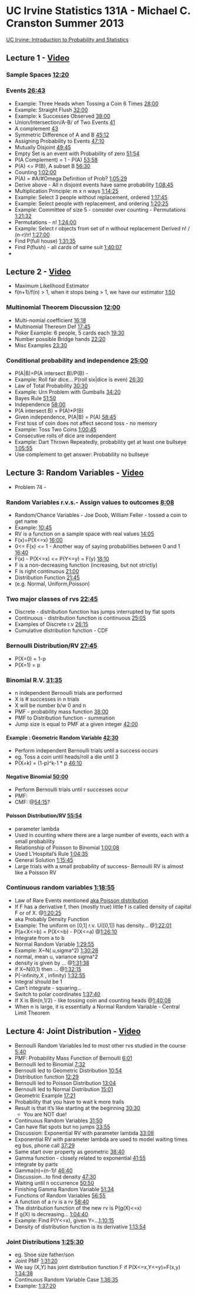 # UC Irvine Statistics 131A - Michael C. Cranston Summer 2013


[UC Irvine:  Introduction to Probability and Statistics](http://ocw.uci.edu/courses/math_131a_introduction_to_probability_and_statistics.html)

## Lecture 1 - [Video](https://youtu.be/GyN4FotAEt8)
### Sample Spaces [12:20](https://youtu.be/GyN4FotAEt8?t=12m20s)
### Events [26:43](https://youtu.be/GyN4FotAEt8?t=26m43s)
- Example: Three Heads when Tossing a Coin 6 Times  [28:00](https://youtu.be/GyN4FotAEt8?t=28m00s)
- Example: Straight Flush [32:00](https://youtu.be/GyN4FotAEt8?t=32m00s)
- Example: k Successes Observed [38:00](https://youtu.be/GyN4FotAEt8?t=38m00s)
- Union/Intersection/A-B/ of Two Events [41](https://youtu.be/GyN4FotAEt8?t=41m00s)
- A complement [43](https://youtu.be/GyN4FotAEt8?t=43m00s)
- Symmetric Difference of A and B [45:12](https://youtu.be/GyN4FotAEt8?t=45m12s)
- Assigning Probability to Events [47:10](https://youtu.be/GyN4FotAEt8?t=47m10s)
- Mutually Disjoint [49:45](https://youtu.be/GyN4FotAEt8?t=49m45s)
- Empty Set is an event with Probability of zero [51:54](https://youtu.be/GyN4FotAEt8?t=51m54s)
- P(A Complement) = 1 - P(A) [53:58](https://youtu.be/GyN4FotAEt8?t=53m58s)
- P(A) <= P(B), A subset B [56:30](https://youtu.be/GyN4FotAEt8?t=56m30s)
 - Counting [1:02:00](https://youtu.be/GyN4FotAEt8?t=1h2m)
- P(A) = #A/#Omega Definition of Prob? [1:05:29](https://youtu.be/GyN4FotAEt8?t=1h5m29s)
- Derive above - All n disjoint events have same probability [1:08:45](https://youtu.be/GyN4FotAEt8?t=1h8m45s)
- Multiplication Principle: m x n ways [1:14:25](https://youtu.be/GyN4FotAEt8?t=1h14m25s)
- Example: Select 3 people without replacement, ordered [1:17:45](https://youtu.be/GyN4FotAEt8?t=1h17m45s)
- Example: Select people with replacement, and ordering [1:20:25](https://youtu.be/GyN4FotAEt8?t=1h20m25s)
- Example: Committee of size 5 - consider over counting - Permutations [1:21:32](https://youtu.be/GyN4FotAEt8?t=1h21m32s)
- Permutations - n! [1:24:00](https://youtu.be/GyN4FotAEt8?t=1h24m)
- Example: Select r objects from set of n without replacement Derived n! / (n-r)!r! [1:27:00](https://youtu.be/GyN4FotAEt8?t=1h27m)
- Find P(full house) [1:31:35](https://youtu.be/GyN4FotAEt8?t=1h31m35s)
- Find P(flush) - all cards of same suit [1:40:07](https://youtu.be/GyN4FotAEt8?t=1h40m7s)
- 

## Lecture 2 - [Video](https://youtu.be/zboOPK98aGk)
- Maximum Likelihood Estimator
- f(n+1)/f(n) > 1, when it stops being > 1, we have our estimator [1:50](https://youtu.be/zboOPK98aGk?t=1m50s)
### Multinomial Theorem Discussion [12:00](https://youtu.be/zboOPK98aGk?t=12m)
- Multi-nomial coefficient [16:18](https://youtu.be/zboOPK98aGk?t=16m18s)
- Multinomial Thereom Def [17:45](https://youtu.be/zboOPK98aGk?t=17m45s)
- Poker Example: 6 people, 5 cards each [19:30](https://youtu.be/zboOPK98aGk?t=19m30s)
- Number possible Bridge hands [22:20](https://youtu.be/zboOPK98aGk?t=22m20s)
- Misc Examples [23:30](https://youtu.be/zboOPK98aGk?t=23m30s)
### Conditional probability and independence [25:00](https://youtu.be/zboOPK98aGk?t=25m)
- P(A|B)=P(A intersect B)/P(B) - 
- Example: Roll fair dice... P(roll six|dice is even) [26:30](https://youtu.be/zboOPK98aGk?t=26m30s)
- Law of Total Probability [30:30](https://youtu.be/zboOPK98aGk?t=30m30s)
- Example: Urn Problem with Gumballs [34:20](https://youtu.be/zboOPK98aGk?t=34m20s)
- Bayes Rule [51:50](https://youtu.be/zboOPK98aGk?t=51m50s)
- Independence [58:00](https://youtu.be/zboOPK98aGk?t=58m)
- P(A intersect B) = P(A)*P(B)
- Given independence, P(A|B) = P(A) [58:45](https://youtu.be/zboOPK98aGk?t=58m45s)
- First toss of coin does not affect second toss - no memory 
- Example: Toss Two Coins [1:00:45](https://youtu.be/zboOPK98aGk?t=1h0m45s)
- Consecutive rolls of dice are independent
- Example: Dart Thrown Repeatedly, probability get at least one bullseye [1:05:55](https://youtu.be/zboOPK98aGk?t=1h5m55s)
- Use complement to get answer: Probability no bullseye 

## Lecture 3: Random Variables  - [Video](https://youtu.be/Pj5n3FLE0wM)
- Problem 74 - 
### Random Variables r.v.s.- Assign values to outcomes [8:08](https://youtu.be/Pj5n3FLE0wM?t=8m08s)
- Random/Chance Variables - Joe Doob, William Feller - tossed a coin to get name
- Example: [10:45](https://youtu.be/Pj5n3FLE0wM?t=10m45s)
- RV is a function on a sample space with real values [14:05](https://youtu.be/Pj5n3FLE0wM?t=14m05s)
- F(x)=P(X<=x) [16:00](https://youtu.be/Pj5n3FLE0wM?t=16m)
- 0<= F(x) <= 1 - Another way of saying probabilities between 0 and 1 [16:40](https://youtu.be/Pj5n3FLE0wM?t=16m40s)
- F(x) - P(X<=x) <= P(Y<=y) = F(y) [18:10](https://youtu.be/Pj5n3FLE0wM?t=18m10s)
- F is a non-decreasing function (increasing, but not strictly)
- F is right continuous [21:00](https://youtu.be/Pj5n3FLE0wM?t=21m)
- Distribution Function [21:45](https://youtu.be/Pj5n3FLE0wM?t=21m45s)
- (e.g. Normal, Uniform,Poisson)
### Two major classes of rvs [22:45](https://youtu.be/Pj5n3FLE0wM?t=22m45s)
- Discrete - distribution function has jumps interrupted by flat spots
- Continuous - distribution function is continuous [25:05](https://youtu.be/Pj5n3FLE0wM?t=25m05s)
- Examples of Discrete r.v [26:15](https://youtu.be/Pj5n3FLE0wM?t=26m15s)
- Cumulative distribution function - CDF
### Bernoulli Distribution/RV [27:45](https://youtu.be/Pj5n3FLE0wM?t=27m45s)
- P(X=0) = 1-p
- P(X=1) = p
### Binomial R.V. [31:35](https://youtu.be/Pj5n3FLE0wM?t=31m35s)
- n independent Bernoulli trials are performed 
- X is # successes in n trials
- X will be number b/w 0 and n
- PMF - probability mass function [38:00](https://youtu.be/Pj5n3FLE0wM?t=38m)
- PMF to Distribution function - summation 
- Jump size is equal to PMF at a given integer [42:00](https://youtu.be/Pj5n3FLE0wM?t=42m)
#### Example : Geometric Random Variable [42:30](https://youtu.be/Pj5n3FLE0wM?t=42m30s)
- Perform independent Bernoulli trials until a success occurs
- eg. Toss a coin until heads/roll a die until 3
- P(X=k) = (1-p)^k-1 * p [46:10](https://youtu.be/Pj5n3FLE0wM?t=46m10s)
#### Negative Binomial [50:00](https://youtu.be/Pj5n3FLE0wM?t=50m)
- Perform Bernoulli trials until r successes occur 
- PMF: 
- CMF: @[54:15](https://youtu.be/Pj5n3FLE0wM?t=54m15s)?
#### Poisson Distribution/RV [55:54](https://youtu.be/Pj5n3FLE0wM?t=55m54s)
- parameter lambda
- Used in counting where there are a large number of events, each with a small probability 
- Relationship of Poisson to Binomial [1:00:08](https://youtu.be/Pj5n3FLE0wM?t=1h0m8s)
- Used L’Hospital’s Rule [1:04:35](https://youtu.be/Pj5n3FLE0wM?t=1h04m35s)
- General Solution [1:15:45](https://youtu.be/Pj5n3FLE0wM?t=1h15m45s)
- Large trials with a small probability of success- Bernoulli RV is almost like a Poisson RV
### Continuous random variables [1:18:55](https://youtu.be/Pj5n3FLE0wM?t=1h18m55s)
- Law of Rare Events mentioned [aka Poisson distribution](https://en.wikipedia.org/wiki/Poisson_distribution)
- If F has a derivative f, then  (mostly true) little f is called density of capital F or of X. @[1:20:25](https://youtu.be/Pj5n3FLE0wM?t=1h20m25s)
- aka Probably Density Function 
- Example: The uniform on [0,1] r.v. U([0,1]) has density... @[1:22:01](https://youtu.be/Pj5n3FLE0wM?t=1h22m1s)
- P(a<X<=b) = P(X<=b) - P(X<=a)  @[1:26:10](https://youtu.be/Pj5n3FLE0wM?t=1h26m10s) 
- Integrate from a to b
- Normal Random Variable [1:29:55](https://youtu.be/Pj5n3FLE0wM?t=1h29m55s)
- Example: X~N( u,sigma^2) [1:30:28](https://youtu.be/Pj5n3FLE0wM?t=1h30m28s)
- normal, mean u, variance sigma^2
- density is given by ... @[1:31:38](https://youtu.be/Pj5n3FLE0wM?t=1h31m38s)
- if X~N(0,1) then ... @[1:32:15](https://youtu.be/Pj5n3FLE0wM?t=1h32m15s)
- P(-infinity,X , infinity) [1:32:55](https://youtu.be/Pj5n3FLE0wM?t=1h32m55s)
- Integral should be 1
- Can’t integrate - squaring...
- Switch to polar coordinates [1:37:40](https://youtu.be/Pj5n3FLE0wM?t=1h37m40s)
- If X is Bin(n,1/2) - like tossing coin and counting heads @[1:40:08](https://youtu.be/Pj5n3FLE0wM?t=1h40m08s)
- When n is large, it is essentially a Normal Random Variable - Central Limit Theorem 

## Lecture 4: Joint Distribution - [Video](https://youtu.be/BV7xnuJNkSQ)

- Bernoulli Random Variables led to most other rvs studied in the course  [5:40](https://youtu.be/BV7xnuJNkSQ?t=5m40s)
- PMF: Probability Mass Function of Bernoulli [6:01](https://youtu.be/BV7xnuJNkSQ?t=6m01s)
- Bernoulli led to Binomial [7:32](https://youtu.be/BV7xnuJNkSQ?t=7m32s)
- Bernoulli led to Geometric Distribution [10:54](https://youtu.be/BV7xnuJNkSQ?t=10m54s)
- Distribution function [12:29](https://youtu.be/BV7xnuJNkSQ?t=12m29s)
- Bernoulli led to Poisson Distribution [13:04](https://youtu.be/BV7xnuJNkSQ?t=13m04s)
- Bernoulli led to Normal Distribution [15:01](https://youtu.be/BV7xnuJNkSQ?t=15m01s)
- Geometric Example [17:21](https://youtu.be/BV7xnuJNkSQ?t=17m21s)
- Probability that you have to wait k more trails
- Result is that it’s like starting at the beginning [30:30](https://youtu.be/BV7xnuJNkSQ?t=30m30s)
  - You are NOT due!
- Continuous Random Variables [31:50](https://youtu.be/BV7xnuJNkSQ?t=31m50s)
- Can have flat spots but no jumps [33:55](https://youtu.be/BV7xnuJNkSQ?t=33m55s)
- Discussion: Exponential RV with parameter lambda [33:08](https://youtu.be/BV7xnuJNkSQ?t=33m08s)
- Exponential RV with parameter lambda are used to model waiting times eg bus, phone call [37:29](https://youtu.be/BV7xnuJNkSQ?t=37m29s)
- Same start over property as geometric [38:40](https://youtu.be/BV7xnuJNkSQ?t=38m40s)
- Gamma function - closely related to exponential [41:55](https://youtu.be/BV7xnuJNkSQ?t=41m55s)
- integrate by parts
- Gamma(n)=(n-1)! [46:40](https://youtu.be/BV7xnuJNkSQ?t=46m40s)
- Discussion...to find density [47:30](https://youtu.be/BV7xnuJNkSQ?t=47m30s)
- Waiting until n occurrence [50:50](https://youtu.be/BV7xnuJNkSQ?t=50m50s)
- Finishing Gamma Random Variable [51:34](https://youtu.be/BV7xnuJNkSQ?t=51m34s)
- Functions of Random Variables [56:55](https://youtu.be/BV7xnuJNkSQ?t=56m55s)
- A function of a rv is a rv [58:40](https://youtu.be/BV7xnuJNkSQ?t=58m40s)
- The distribution function of the new rv is P(g(X)<=x)
- If g(X) is decreasing... [1:04:40](https://youtu.be/BV7xnuJNkSQ?t=1h4m40s)
- Example: Find P(Y<=x), given Y=...[1:10:15](https://youtu.be/BV7xnuJNkSQ?t=1hms)
- Density of distribution function is its derivative [1:13:54](https://youtu.be/BV7xnuJNkSQ?t=1h13m54s)

### Joint Distributions [1:25:30](https://youtu.be/BV7xnuJNkSQ?t=1h25m30s)
- eg. Shoe size father/son
- Joint PMF [1:31:20](https://youtu.be/BV7xnuJNkSQ?t=1h31m20s)
- We say (X,Y) has joint distribution function F if P(X<=x,Y<=y)=F(x,y) [1:34:38](https://youtu.be/BV7xnuJNkSQ?t=1h34m38s)
- Continuous Random Variable Case [1:36:35](https://youtu.be/BV7xnuJNkSQ?t=1h36m35s)
- Example: [1:37:20](https://youtu.be/BV7xnuJNkSQ?t=1h37m35s)
 
